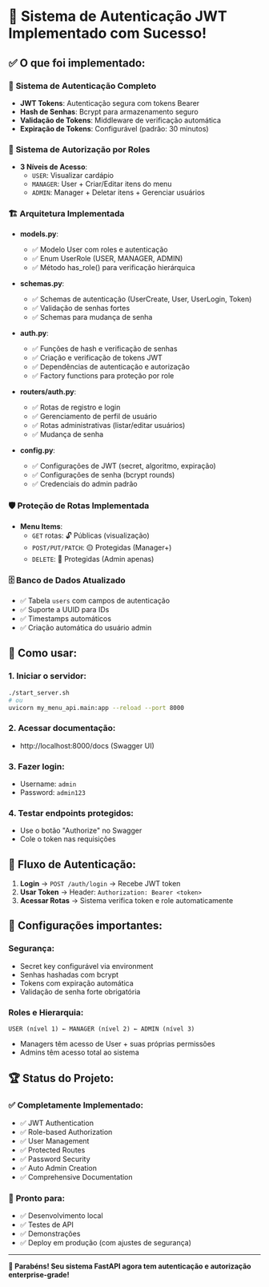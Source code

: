 # 🎉 Sistema de Autenticação JWT Implementado com Sucesso!

## ✅ O que foi implementado:

### 🔐 **Sistema de Autenticação Completo**
- **JWT Tokens**: Autenticação segura com tokens Bearer
- **Hash de Senhas**: Bcrypt para armazenamento seguro
- **Validação de Tokens**: Middleware de verificação automática
- **Expiração de Tokens**: Configurável (padrão: 30 minutos)

### 👥 **Sistema de Autorização por Roles**
- **3 Níveis de Acesso**:
  - `USER`: Visualizar cardápio
  - `MANAGER`: User + Criar/Editar itens do menu
  - `ADMIN`: Manager + Deletar itens + Gerenciar usuários

### 🏗️ **Arquitetura Implementada**
- **models.py**: 
  - ✅ Modelo User com roles e autenticação
  - ✅ Enum UserRole (USER, MANAGER, ADMIN)
  - ✅ Método has_role() para verificação hierárquica

- **schemas.py**:
  - ✅ Schemas de autenticação (UserCreate, User, UserLogin, Token)
  - ✅ Validação de senhas fortes
  - ✅ Schemas para mudança de senha

- **auth.py**:
  - ✅ Funções de hash e verificação de senhas
  - ✅ Criação e verificação de tokens JWT
  - ✅ Dependências de autenticação e autorização
  - ✅ Factory functions para proteção por role

- **routers/auth.py**:
  - ✅ Rotas de registro e login
  - ✅ Gerenciamento de perfil de usuário
  - ✅ Rotas administrativas (listar/editar usuários)
  - ✅ Mudança de senha

- **config.py**:
  - ✅ Configurações de JWT (secret, algoritmo, expiração)
  - ✅ Configurações de senha (bcrypt rounds)
  - ✅ Credenciais do admin padrão

### 🛡️ **Proteção de Rotas Implementada**
- **Menu Items**:
  - `GET` rotas: 🔓 Públicas (visualização)
  - `POST/PUT/PATCH`: 🟡 Protegidas (Manager+)
  - `DELETE`: 🔴 Protegidas (Admin apenas)

### 🗄️ **Banco de Dados Atualizado**
- ✅ Tabela `users` com campos de autenticação
- ✅ Suporte a UUID para IDs
- ✅ Timestamps automáticos
- ✅ Criação automática do usuário admin

## 🚀 Como usar:

### 1. **Iniciar o servidor**:
```bash
./start_server.sh
# ou
uvicorn my_menu_api.main:app --reload --port 8000
```

### 2. **Acessar documentação**:
- http://localhost:8000/docs (Swagger UI)

### 3. **Fazer login**:
- Username: `admin`
- Password: `admin123`

### 4. **Testar endpoints protegidos**:
- Use o botão "Authorize" no Swagger
- Cole o token nas requisições

## 🎯 Fluxo de Autenticação:

1. **Login** → `POST /auth/login` → Recebe JWT token
2. **Usar Token** → Header: `Authorization: Bearer <token>`
3. **Acessar Rotas** → Sistema verifica token e role automaticamente

## 🔧 Configurações importantes:

### **Segurança**:
- Secret key configurável via environment
- Senhas hashadas com bcrypt
- Tokens com expiração automática
- Validação de senha forte obrigatória

### **Roles e Hierarquia**:
```
USER (nível 1) ← MANAGER (nível 2) ← ADMIN (nível 3)
```
- Managers têm acesso de User + suas próprias permissões
- Admins têm acesso total ao sistema

## 🏆 Status do Projeto:

### ✅ **Completamente Implementado**:
- ✅ JWT Authentication
- ✅ Role-based Authorization  
- ✅ User Management
- ✅ Protected Routes
- ✅ Password Security
- ✅ Auto Admin Creation
- ✅ Comprehensive Documentation

### 🎯 **Pronto para**:
- ✅ Desenvolvimento local
- ✅ Testes de API
- ✅ Demonstrações
- ✅ Deploy em produção (com ajustes de segurança)

---

**🎉 Parabéns! Seu sistema FastAPI agora tem autenticação e autorização enterprise-grade!**
